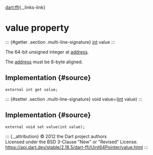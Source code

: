 [dart:ffi](../../dart-ffi/dart-ffi-library){._links-link}

value property
==============

::: {#getter .section .multi-line-signature}
[int](../../dart-core/int-class) value
:::

The 64-bit unsigned integer at [address](../pointer/address).

The [address](../pointer/address) must be 8-byte aligned.

Implementation {#source}
--------------

``` {.language-dart data-language="dart"}
external int get value;
```

::: {#setter .section .multi-line-signature}
void value=([int](../../dart-core/int-class) value)
:::

Implementation {#source}
--------------

``` {.language-dart data-language="dart"}
external void set value(int value);
```

::: {._attribution}
© 2012 the Dart project authors\
Licensed under the BSD 3-Clause \"New\" or \"Revised\" License.\
<https://api.dart.dev/stable/2.18.5/dart-ffi/Uint64Pointer/value.html>
:::

